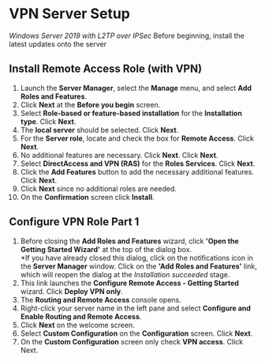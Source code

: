 # VPN Server Setup
*Windows Server 2019 with L2TP over IPSec* 
Before beginning, install the latest updates onto the server
## Install Remote Access Role (with VPN)
1. Launch the **Server Manager**, select the **Manage** menu, and select **Add Roles and Features**.
2. Click **Next** at the **Before you begin** screen.
3. Select **Role-based or feature-based installation** for the **Installation type**. Click **Next**.
4. The **local server** should be selected. Click **Next**.
5. For the **Server role**, locate and check the box for **Remote Access**. Click **Next**.
6. No additional features are necessary. Click **Next**. Click **Next**.
7. Select **DirectAccess and VPN (RAS)** for the **Roles Services**. Click **Next**.
8. Click the **Add Features** button to add the necessary additional features. Click **Next**.
9. Click **Next** since no additional roles are needed.
10. On the **Confirmation** screen click **Install**.
## Configure VPN Role Part 1
1. Before closing the **Add Roles and Features** wizard, click **'Open the Getting Started Wizard'** at the top of the dialog box.  
  \*If you have already closed this dialog, click on the notifications icon in the **Server Manager** window. Click on the **'Add Roles and Features'** link, which will reopen the dialog at the *Installation succeeded* stage.
2. This link launches the **Configure Remote Access - Getting Started** wizard. Click **Deploy VPN only**.
3. The **Routing and Remote Access** console opens.
4. Right-click your server name in the left pane and select **Configure and Enable Routing and Remote Access**.
5. Click **Next** on the welcome screen.
6. Select **Custom Configuration** on the **Configuration** screen. Click **Next**.
7. On the **Custom Configuration** screen only check **VPN access**. Click Next.
